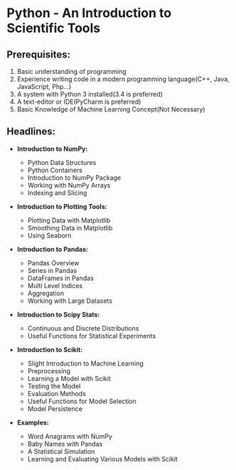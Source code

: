 # Python - An Introduction to Scientific Tools

## Prerequisites:
1. Basic understanding of programming
2. Experience writing code in a modern programming language(C++, Java, JavaScript, Php…)
3. A system with Python 3 installed(3.4 is preferred)
4. A text-editor or IDE(PyCharm is preferred)
5. Basic Knowledge of Machine Learning Concept(Not Necessary)

## Headlines:

* **Introduction to NumPy:**
  * Python Data Structures
  * Python Containers
  * Introduction to NumPy Package
  * Working with NumPy Arrays
  * Indexing and Slicing

* **Introduction to Plotting Tools:**
  * Plotting Data with Matplotlib
  * Smoothing Data in Matplotlib
  * Using Seaborn
  
* **Introduction to Pandas:**
  * Pandas Overview
  * Series in Pandas
  * DataFrames in Pandas
  * Multi Level Indices
  * Aggregation
  * Working with Large Datasets

* **Introduction to Scipy Stats:**
  * Continuous and Discrete Distributions
  * Useful Functions for Statistical Experiments

* **Introduction to Scikit:**
  * Slight Introduction to Machine Learning
  * Preprocessing
  * Learning a Model with Scikit
  * Testing the Model
  * Evaluation Methods
  * Useful Functions for Model Selection
  * Model Persistence

* **Examples:**
  * Word Anagrams with NumPy
  * Baby Names with Pandas
  * A Statistical Simulation
  * Learning and Evaluating Various Models with Scikit
